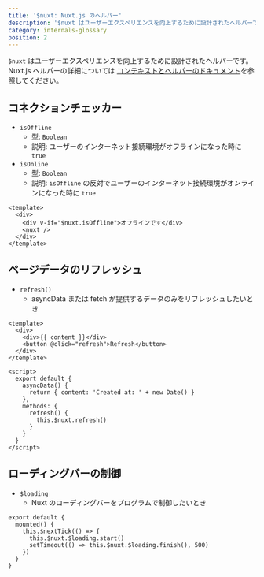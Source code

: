 ```yaml
---
title: '$nuxt: Nuxt.js のヘルパー'
description: '$nuxt はユーザーエクスペリエンスを向上するために設計されたヘルパーです。'
category: internals-glossary
position: 2
---
```


`$nuxt` はユーザーエクスペリエンスを向上するために設計されたヘルパーです。
Nuxt.js ヘルパーの詳細については [コンテキストとヘルパーのドキュメント](/docs/2.x/concepts/context-helpers#nuxt-nuxtjs-ヘルパー)を参照してください。

## コネクションチェッカー

- `isOffline`
  - 型: `Boolean`
  - 説明: ユーザーのインターネット接続環境がオフラインになった時に `true`
- `isOnline`
  - 型: `Boolean`
  - 説明: `isOffline` の反対でユーザーのインターネット接続環境がオンラインになった時に `true`

```html{}[layouts/default.vue]
<template>
  <div>
    <div v-if="$nuxt.isOffline">オフラインです</div>
    <nuxt />
  </div>
</template>
```

## ページデータのリフレッシュ

- `refresh()`
  - asyncData または fetch が提供するデータのみをリフレッシュしたいとき

```html{}[example.vue]
<template>
  <div>
    <div>{{ content }}</div>
    <button @click="refresh">Refresh</button>
  </div>
</template>

<script>
  export default {
    asyncData() {
      return { content: 'Created at: ' + new Date() }
    },
    methods: {
      refresh() {
        this.$nuxt.refresh()
      }
    }
  }
</script>
```

## ローディングバーの制御

- `$loading`
  - Nuxt のローディングバーをプログラムで制御したいとき

```js{}[]
export default {
  mounted() {
    this.$nextTick(() => {
      this.$nuxt.$loading.start()
      setTimeout(() => this.$nuxt.$loading.finish(), 500)
    })
  }
}
```

